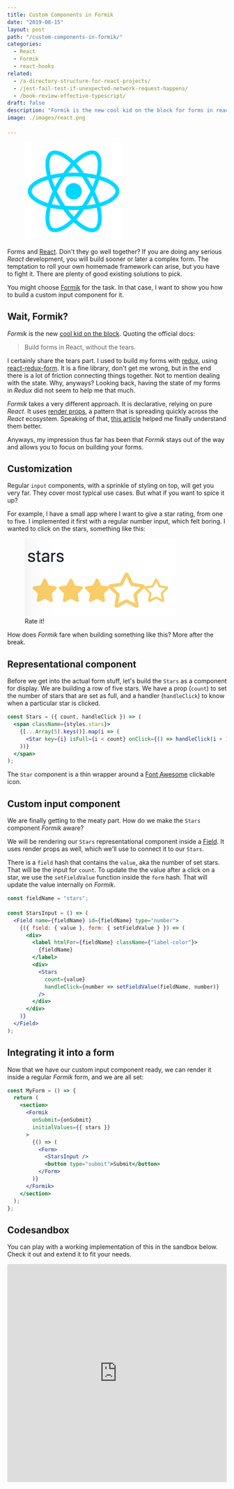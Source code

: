 ```yaml
---
title: Custom Components in Formik
date: "2019-08-15"
layout: post
path: "/custom-components-in-formik/"
categories:
  - React
  - Formik
  - react-hooks
related:
  - /a-directory-structure-for-react-projects/
  - /jest-fail-test-if-unexpected-network-request-happens/
  - /book-review-effective-typescript/
draft: false
description: "Formik is the new cool kid on the block for forms in react. Here is how to build custom input elements on top"
image: ./images/react.png

---
```


<figure class="figure figure--right">
  <img src="./images/react.png" alt="React is like Angular, but totally different" />
</figure>

Forms and [React](https://reactjs.org/). Don't they go well together? If you are doing any serious _React_ development, you will build sooner or later a complex form. The temptation to roll your own homemade framework can arise, but you have to fight it. There are plenty of good existing solutions to pick.

You might choose [Formik](https://jaredpalmer.com/formik/) for the task. In that case, I want to show you how to build a custom input component for it.

<!--more-->

## Wait, Formik?

_Formik_ is the new [cool kid on the block](https://jaredpalmer.com/formik/). Quoting the official docs:

> Build forms in React, without the tears.

I certainly share the tears part. I used to build my forms with [redux](https://redux.js.org), using [react-redux-form](https://github.com/davidkpiano/react-redux-form). It is a fine library, don't get me wrong, but in the end there is a lot of friction connecting things together. Not to mention dealing with the state. Why, anyways? Looking back, having the state of my forms  in _Redux_ did not seem to help me that much.

_Formik_ takes a very different approach. It is declarative, relying on pure _React_. It uses [render props](https://reactjs.org/docs/render-props.html), a pattern that is spreading quickly across the _React_ ecosystem. Speaking of that, [this article](https://www.robinwieruch.de/react-render-props-pattern/) helped me finally understand them better.

Anyways, my impression thus far has been that _Formik_ stays out of the way and allows you to focus on building your forms.

## Customization

Regular `input` components, with a sprinkle of styling on top, will get you very far. They cover most typical use cases. But what if you want to spice it up?

For example, I have a small app where I want to give a star rating, from one to five. I implemented it first with a regular number input, which felt boring. I wanted to click on the stars, something like this:

<figure class="figure">
  <img src="./images/stars.png" alt="Everybody wants to be a star" />
  <figcaption class="figure__caption">
  Rate it!
  </figcaption>
</figure>

How does _Formik_ fare when building something like this? More after the break.

## Representational component

Before we get into the actual form stuff, let's build the `Stars` as a component for display. We are building a row of five stars. We have a prop (`count`) to set the number of stars that are set as full, and a handler (`handleClick`) to know when a particular star is clicked.

```jsx
const Stars = ({ count, handleClick }) => (
  <span className={styles.stars}>
    {[...Array(5).keys()].map(i => (
      <Star key={i} isFull={i < count} onClick={() => handleClick(i + 1)} />
    ))}
  </span>
);
```

The `Star` component is a thin wrapper around a [Font Awesome](https://fontawesome.com/) clickable icon.

## Custom input component

We are finally getting to the meaty part. How do we make the `Stars` component _Formik_ aware?

We will be rendering our `Stars` representational component inside a [Field](https://jaredpalmer.com/formik/docs/api/field). It uses render props as well, which we'll use to connect it to our `Stars`.

There is a `field` hash that contains the `value`, aka the number of set stars. That will be the input for `count`. To update the the value after a click on a star, we use the `setFieldValue` function inside the `form` hash. That will update the value internally on _Formik_.

```jsx
const fieldName = "stars";

const StarsInput = () => (
  <Field name={fieldName} id={fieldName} type="number">
    {({ field: { value }, form: { setFieldValue } }) => (
      <div>
        <label htmlFor={fieldName} className={"label-color"}>
          {fieldName}
        </label>
        <div>
          <Stars
            count={value}
            handleClick={number => setFieldValue(fieldName, number)}
          />
        </div>
      </div>
    )}
  </Field>
);
```

## Integrating it into a form

Now that we have our custom input component ready, we can render it inside a regular _Formik_ form, and we are all set:

```jsx
const MyForm = () => {
  return (
    <section>
      <Formik
        onSubmit={onSubmit}
        initialValues={{ stars }}
      >
        {() => (
          <Form>
            <StarsInput />
            <button type="submit">Submit</button>
          </Form>
        )}
      </Formik>
    </section>
  );
};
```

## Codesandbox

You can play with a working implementation of this in the sandbox below. Check it out and extend it to fit your needs.

<iframe src="https://codesandbox.io/embed/laughing-cookies-2t80u?fontsize=14" title="custom-formik-component" allow="geolocation; microphone; camera; midi; vr; accelerometer; gyroscope; payment; ambient-light-sensor; encrypted-media" style="width:100%; height:500px; border:0; border-radius: 4px; overflow:hidden;" sandbox="allow-modals allow-forms allow-popups allow-scripts allow-same-origin"></iframe>

